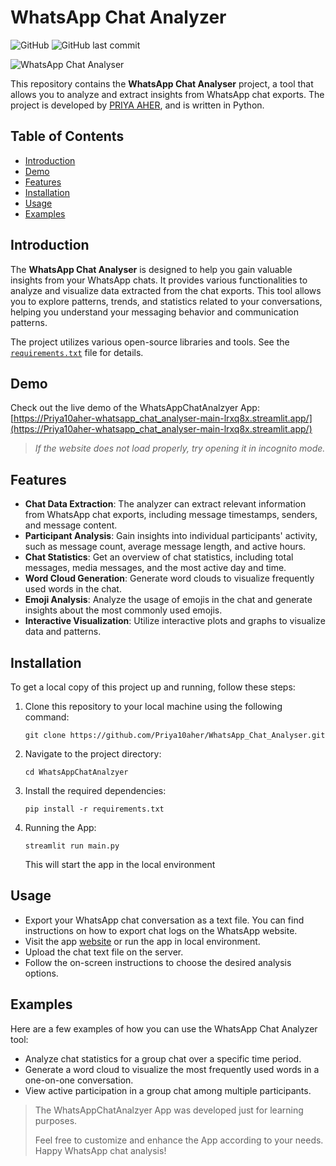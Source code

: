 # WhatsApp Chat Analyzer

![GitHub](https://img.shields.io/github/license/Priya10aher/WhatsApp_Chat_Analyser)
![GitHub last commit](https://img.shields.io/github/last-commit/Priya10aher/WhatsApp_Chat_Analyser)

![WhatsApp Chat Analyser](./demo.png)

This repository contains the **WhatsApp Chat Analyser** project, a tool that allows you to analyze and extract insights from WhatsApp chat exports. The project is developed by [PRIYA AHER](https://github.com/Priya10aher), and is written in Python.

## Table of Contents

- [Introduction](#introduction)
- [Demo](#demo)
- [Features](#features)
- [Installation](#installation)
- [Usage](#usage)
- [Examples](#examples)

## Introduction

The **WhatsApp Chat Analyser** is designed to help you gain valuable insights from your WhatsApp chats. It provides various functionalities to analyze and visualize data extracted from the chat exports. This tool allows you to explore patterns, trends, and statistics related to your conversations, helping you understand your messaging behavior and communication patterns.

The project utilizes various open-source libraries and tools. See the [`requirements.txt`](https://github.com/Priya10aher/WhatsApp_Chat_Analyser/blob/main/requirements.txt) file for details.

## Demo

Check out the live demo of the WhatsAppChatAnalzyer App:  [https://Priya10aher-whatsapp_chat_analyser-main-lrxq8x.streamlit.app/](https://Priya10aher-whatsapp_chat_analyser-main-lrxq8x.streamlit.app/)

> *If the website does not load properly, try opening it in incognito mode.*

## Features

- **Chat Data Extraction**: The analyzer can extract relevant information from WhatsApp chat exports, including message timestamps, senders, and message content.
- **Participant Analysis**: Gain insights into individual participants' activity, such as message count, average message length, and active hours.
- **Chat Statistics**: Get an overview of chat statistics, including total messages, media messages, and the most active day and time.
- **Word Cloud Generation**: Generate word clouds to visualize frequently used words in the chat.
- **Emoji Analysis**: Analyze the usage of emojis in the chat and generate insights about the most commonly used emojis.
- **Interactive Visualization**: Utilize interactive plots and graphs to visualize data and patterns.

## Installation

To get a local copy of this project up and running, follow these steps:

1. Clone this repository to your local machine using the following command:

   ```shell
   git clone https://github.com/Priya10aher/WhatsApp_Chat_Analyser.git
   ```
2. Navigate to the project directory:
   ``` shell
   cd WhatsAppChatAnalzyer
   ```
3. Install the required dependencies:
   ``` shell
   pip install -r requirements.txt
   ```
4. Running the App:
   ``` shell
   streamlit run main.py
   ```
   This will start the app in the local environment

## Usage
- Export your WhatsApp chat conversation as a text file. You can find instructions on how to export chat logs on the WhatsApp website.
- Visit the  app [website](https://Priya10aher-whatsapp_chat_analyser-main-lrxq8x.streamlit.app/) or run the app in local environment.
- Upload the chat text file on the server.
- Follow the on-screen instructions to choose the desired analysis options.

## Examples
Here are a few examples of how you can use the WhatsApp Chat Analyzer tool:
- Analyze chat statistics for a group chat over a specific time period.
- Generate a word cloud to visualize the most frequently used words in a one-on-one conversation.
- View active participation in a group chat among multiple participants.

> The WhatsAppChatAnalzyer App was developed just for learning purposes.
> 
> Feel free to customize and enhance the App according to your needs. Happy WhatsApp chat analysis!
